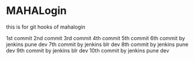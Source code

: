 # MAHALogin
this is for git hooks  of mahalogin

1st commit 
2nd commit
3rd commit
4th commit
5th commit
6th commit by jenkins pune dev
7th commit by jenkins blr dev
8th commit by jenkins pune dev
9th commit by jenkins blr dev
10th commit by jenkins pune dev

